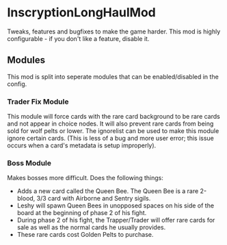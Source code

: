 # InscryptionLongHaulMod
Tweaks, features and bugfixes to make the game harder. This mod is highly configurable - if you don't like a feature, disable it.

## Modules

This mod is split into seperate modules that can be enabled/disabled in the config.

### Trader Fix Module
This module will force cards with the rare card background to be rare cards and not appear in choice nodes. It will also prevent rare cards from being sold for wolf pelts or lower. The ignorelist can be used to make this module ignore certain cards. (This is less of a bug and more user error; this issue occurs when a card's metadata is setup improperly).

### Boss Module
Makes bosses more difficult. Does the following things:
* Adds a new card called the Queen Bee. The Queen Bee is a rare 2-blood, 3/3 card with Airborne and Sentry sigils.
* Leshy will spawn Queen Bees in unopposed spaces on his side of the board at the beginning of phase 2 of his fight.
* During phase 2 of his fight, the Trapper/Trader will offer rare cards for sale as well as the normal cards he usually provides.
* These rare cards cost Golden Pelts to purchase.
